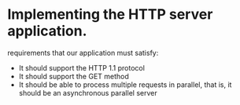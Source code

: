 # Implementing the HTTP server application.

requirements that our application must satisfy:

- It should support the HTTP 1.1 protocol
- It should support the GET method
- It should be able to process multiple requests in parallel, that is, it should be an asynchronous parallel server

